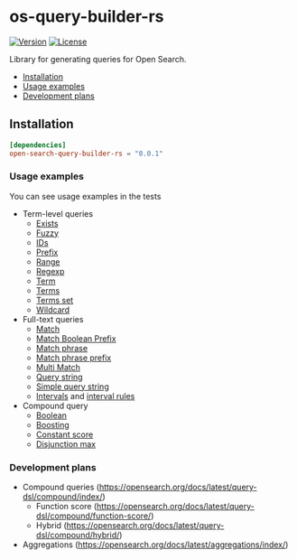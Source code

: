 # os-query-builder-rs
[![Version](https://img.shields.io/crates/v/os-query-builder-rs)](https://crates.io/crates/os-query-builder-rs)
[![License](https://img.shields.io/crates/l/os-query-builder-rs)](License)

Library for generating queries for Open Search.

- [Installation](#installation)
- [Usage examples](#usage-examples)
- [Development plans](#development-plans)

## Installation
```toml
[dependencies]
open-search-query-builder-rs = "0.0.1"
```

### Usage examples

You can see usage examples in the tests

- Term-level queries
  - [Exists](tests/exists_test.rs)
  - [Fuzzy](tests/fuzzy_test.rs)
  - [IDs](tests/ids_test.rs)
  - [Prefix](tests/prefix_test.rs)
  - [Range](tests/range_test.rs)
  - [Regexp](tests/regexp_test.rs)
  - [Term](tests/term_test.rs)
  - [Terms](tests/terms_test.rs)
  - [Terms set](tests/terms_set_test.rs)
  - [Wildcard](tests/wildcard_test.rs)
- Full-text queries
  - [Match](tests/match_test.rs) 
  - [Match Boolean Prefix](tests/match_boolean_prefix_test.rs)
  - [Match phrase](tests/match_phrase_test.rs)
  - [Match phrase prefix](tests/match_phrase_prefix_test.rs)
  - [Multi Match](tests/multi_match_test.rs)
  - [Query string](tests/query_string_test.rs)
  - [Simple query string](tests/simple_query_string_test.rs)
  - [Intervals](tests/intervals_test.rs) and [interval rules](tests/intervals_rule_test.rs)
- Compound query
  - [Boolean](tests/compound_query_boolean_test.rs)
  - [Boosting](tests/compound_query_boosting_test.rs)
  - [Constant score](tests/compound_query_constant_score.rs)
  - [Disjunction max](tests/compound_query_disjunction_max_test.rs)

### Development plans
- Compound queries (https://opensearch.org/docs/latest/query-dsl/compound/index/)
  - Function score (https://opensearch.org/docs/latest/query-dsl/compound/function-score/)
  - Hybrid (https://opensearch.org/docs/latest/query-dsl/compound/hybrid/)
- Aggregations (https://opensearch.org/docs/latest/aggregations/index/)